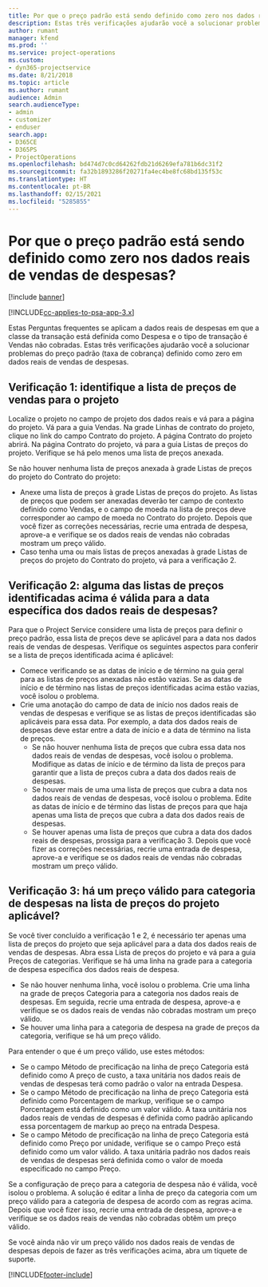 ```yaml
---
title: Por que o preço padrão está sendo definido como zero nos dados reais de vendas de despesas?
description: Estas três verificações ajudarão você a solucionar problemas do preço padrão definido como zero nos dados reais de vendas de despesas.
author: rumant
manager: kfend
ms.prod: ''
ms.service: project-operations
ms.custom:
- dyn365-projectservice
ms.date: 8/21/2018
ms.topic: article
ms.author: rumant
audience: Admin
search.audienceType:
- admin
- customizer
- enduser
search.app:
- D365CE
- D365PS
- ProjectOperations
ms.openlocfilehash: bd474d7c0cd64262fdb21d6269efa781b6dc31f2
ms.sourcegitcommit: fa32b1893286f20271fa4ec4be8fc68bd135f53c
ms.translationtype: HT
ms.contentlocale: pt-BR
ms.lasthandoff: 02/15/2021
ms.locfileid: "5285855"
---
```

# <a name="why-is-the-price-defaulting-to-zero-on-expense-sales-actuals"></a>Por que o preço padrão está sendo definido como zero nos dados reais de vendas de despesas?

[!include [banner](../includes/psa-now-project-operations.md)]

[!INCLUDE[cc-applies-to-psa-app-3.x](../includes/cc-applies-to-psa-app-3x.md)]

Estas Perguntas frequentes se aplicam a dados reais de despesas em que a classe da transação está definida como Despesa e o tipo de transação é Vendas não cobradas. Estas três verificações ajudarão você a solucionar problemas do preço padrão (taxa de cobrança) definido como zero em dados reais de vendas de despesas.

## <a name="check-1-identify-the-sales-price-list-for-project"></a>Verificação 1: identifique a lista de preços de vendas para o projeto

Localize o projeto no campo de projeto dos dados reais e vá para a página do projeto. Vá para a guia Vendas. Na grade Linhas de contrato do projeto, clique no link do campo Contrato do projeto. A página Contrato do projeto abrirá. Na página Contrato do projeto, vá para a guia Listas de preços do projeto. Verifique se há pelo menos uma lista de preços anexada.

Se não houver nenhuma lista de preços anexada à grade Listas de preços do projeto do Contrato do projeto:

- Anexe uma lista de preços à grade Listas de preços do projeto. As listas de preços que podem ser anexadas deverão ter campo de contexto definido como Vendas, e o campo de moeda na lista de preços deve corresponder ao campo de moeda no Contrato do projeto. Depois que você fizer as correções necessárias, recrie uma entrada de despesa, aprove-a e verifique se os dados reais de vendas não cobradas mostram um preço válido.
- Caso tenha uma ou mais listas de preços anexadas à grade Listas de preços do projeto do Contrato do projeto, vá para a verificação 2.

## <a name="check-2-are-any-of-the-price-lists-identified-above-valid-for-the-specific-date-of-the-expense-actual"></a>Verificação 2: alguma das listas de preços identificadas acima é válida para a data específica dos dados reais de despesas?

Para que o Project Service considere uma lista de preços para definir o preço padrão, essa lista de preços deve se aplicável para a data nos dados reais de vendas de despesas. Verifique os seguintes aspectos para conferir se a lista de preços identificada acima é aplicável:

- Comece verificando se as datas de início e de término na guia geral para as listas de preços anexadas não estão vazias. Se as datas de início e de término nas listas de preços identificadas acima estão vazias, você isolou o problema. 
- Crie uma anotação do campo de data de início nos dados reais de vendas de despesas e verifique se as listas de preços identificadas são aplicáveis para essa data. Por exemplo, a data dos dados reais de despesas deve estar entre a data de início e a data de término na lista de preços. 
    - Se não houver nenhuma lista de preços que cubra essa data nos dados reais de vendas de despesas, você isolou o problema. Modifique as datas de início e de término da lista de preços para garantir que a lista de preços cubra a data dos dados reais de despesas. 
    - Se houver mais de uma uma lista de preços que cubra a data nos dados reais de vendas de despesas, você isolou o problema. Edite as datas de início e de término das listas de preços para que haja apenas uma lista de preços que cubra a data dos dados reais de despesas. 
    - Se houver apenas uma lista de preços que cubra a data dos dados reais de despesas, prossiga para a verificação 3.
Depois que você fizer as correções necessárias, recrie uma entrada de despesa, aprove-a e verifique se os dados reais de vendas não cobradas mostram um preço válido.

## <a name="check-3-is-there-a-valid-price-for-the-expense-category-in-the-applicable-project-price-list"></a>Verificação 3: há um preço válido para categoria de despesas na lista de preços do projeto aplicável? 

Se você tiver concluído a verificação 1 e 2, é necessário ter apenas uma lista de preços do projeto que seja aplicável para a data dos dados reais de vendas de despesas. Abra essa Lista de preços do projeto e vá para a guia Preços de categorias. Verifique se há uma linha na grade para a categoria de despesa específica dos dados reais de despesa.
 
- Se não houver nenhuma linha, você isolou o problema. Crie uma linha na grade de preços Categoria para a categoria nos dados reais de despesas. Em seguida, recrie uma entrada de despesa, aprove-a e verifique se os dados reais de vendas não cobradas mostram um preço válido. 
- Se houver uma linha para a categoria de despesa na grade de preços da categoria, verifique se há um preço válido.

Para entender o que é um preço válido, use estes métodos:

- Se o campo Método de precificação na linha de preço Categoria está definido como A preço de custo, a taxa unitária nos dados reais de vendas de despesas terá como padrão o valor na entrada Despesa.
- Se o campo Método de precificação na linha de preço Categoria está definido como Porcentagem de markup, verifique se o campo Porcentagem está definido como um valor válido. A taxa unitária nos dados reais de vendas de despesas é definida como padrão aplicando essa porcentagem de markup ao preço na entrada Despesa.
- Se o campo Método de precificação na linha de preço Categoria está definido como Preço por unidade, verifique se o campo Preço está definido como um valor válido. A taxa unitária padrão nos dados reais de vendas de despesas será definida como o valor de moeda especificado no campo Preço.

Se a configuração de preço para a categoria de despesa não é válida, você isolou o problema. A solução é editar a linha de preço da categoria com um preço válido para a categoria de despesa de acordo com as regras acima. Depois que você fizer isso, recrie uma entrada de despesa, aprove-a e verifique se os dados reais de vendas não cobradas obtêm um preço válido.

Se você ainda não vir um preço válido nos dados reais de vendas de despesas depois de fazer as três verificações acima, abra um tíquete de suporte.




[!INCLUDE[footer-include](../includes/footer-banner.md)]